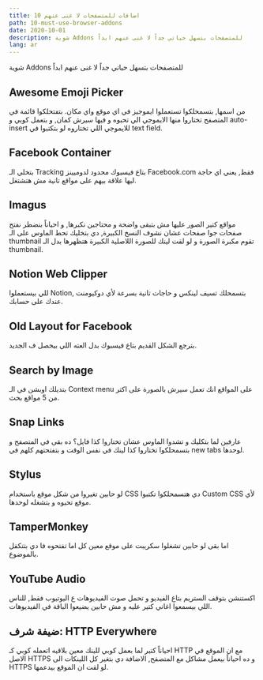 ```yaml
---
title: 10 اضافات للمتصفحات لا غنى عنهم
path: 10-must-use-browser-addons
date: 2020-10-01
description: شوية Addons للمتصفحات بتسهل حياتي جداً لا غنى عنهم ابداً
lang: ar
---
```


شوية Addons للمتصفحات بتسهل حياتي جداً لا غنى عنهم ابداً

## Awesome Emoji Picker

من اسمها, بتسمحلكوا تستعملوا ايموجيز في اي موقع واي مكان. بتفتحلكوا قائمة في المتصفح تختاروا منها الايموجي الي تحبوه و فيها سيرش كمان, و بتعمل كوبي و auto-insert للايموجي اللي تختاروه لو بتكتبوا في text field.

## Facebook Container

بتخلي الـ Tracking بتاع فيسبوك محدود لدوميينز Facebook.com فقط, يعني اي حاجة ليها علاقة بيهم على مواقع تانية مش هتشتغل.

## Imagus

مواقع كتير الصور عليها مش بتبقى واضحة و محتاجين نكبرها, و احياناً بنضطر نفتح صفحات جوا صفحات عشان نشوف النسخ الكبيرة, دي بتخليك تحط الماوس على الـ thumbnail تقوم مكبرة الصورة و لو لقت لينك للصورة اللاصلية الكبيرة هتظهرها بدل الـ thumbnail.

## Notion Web Clipper

للي بيستعملوا Notion, بتسمحلك تسيف لينكس و حاجات تانية بسرعة لأي دوكيومنت عندك على حسابك.

## Old Layout for Facebook

بترجع الشكل القديم بتاع فيسبوك بدل العته اللي بيحصل ف الجديد.

## Search by Image

بتديلك اوبشن في الـ Context menu على المواقع انك تعمل سيرش بالصورة على اكتر من 5 مواقع بحث.

## Snap Links

عارفين لما بتكليك و تشدوا الماوس عشان تختاروا كذا فايل؟ ده بقى في المتصفح و بتسمحلكوا تختاروا كذا لينك في نفس الوقت و بتفتحتهم كلهم في new tabs لوحدها.

## Stylus

لو حابين تغيروا من شكل موقع باستخدام CSS دي هتسمحلكوا تكتبوا Custom CSS لأي موقع تحبوه و بتشغله لوحدها.

## TamperMonkey

اما بقى لو حابين تشغلوا سكريبت على موقع معين كل اما تفتحوه فا دي بتتكفل بالموضوع.

## YouTube Audio

اكستنشن بتوقف الستريم بتاع الفيديو و تحمل صوت الفيديوهات ع اليوتيوب فقط, للناس اللي بيسمعوا اغاني كتير عليه و مش حابين يضيعوا الباقة في الفيديوهات.

## ضيفة شرف: HTTP Everywhere

احياناً كتير لما بعمل كوبي للينك معين بلاقيه اتعمله كوبي كـ HTTP مع ان الموقع في الاصل HTTPS و ده احياناً بيعمل مشاكل مع المتصفح, الاضافة دي بتغير كل اللينكات الى HTTPS لو لقت ان الموقع بيدعمها.
